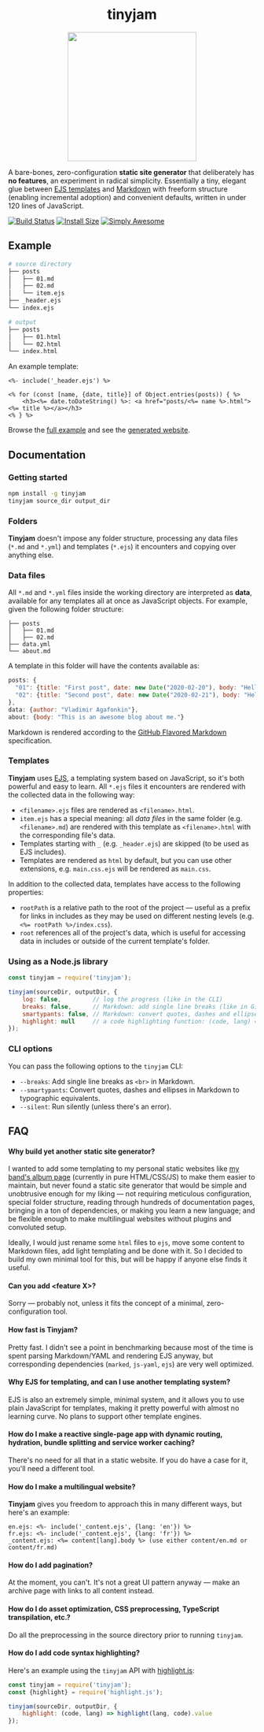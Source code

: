 <h1 align="center">tinyjam</h1>

<p align="center"><img src="https://raw.githubusercontent.com/mourner/tinyjam/master/tinyjam.png" width="262">

A bare-bones, zero-configuration **static site generator** that deliberately has **no features**, an experiment in radical simplicity. Essentially a tiny, elegant glue between [EJS templates](https://ejs.co/) and [Markdown](https://github.github.com/gfm/) with freeform structure (enabling incremental adoption) and convenient defaults, written in under 120 lines of JavaScript.

[![Build Status](https://github.com/mourner/tinyjam/workflows/Node/badge.svg?branch=master)](https://github.com/mourner/tinyjam/actions)
[![Install Size](https://packagephobia.now.sh/badge?p=tinyjam)](https://packagephobia.now.sh/result?p=tinyjam)
[![Simply Awesome](https://img.shields.io/badge/simply-awesome-brightgreen.svg)](https://github.com/mourner/projects)

## Example

```bash
# source directory
├── posts
│   ├── 01.md
│   ├── 02.md
│   └── item.ejs
├── _header.ejs
└── index.ejs

# output
├── posts
│   ├── 01.html
│   └── 02.html
└── index.html
```

An example template:

```ejs
<%- include('_header.ejs') %>

<% for (const [name, {date, title}] of Object.entries(posts)) { %>
    <h3><%= date.toDateString() %>: <a href="posts/<%= name %>.html"><%= title %></a></h3>
<% } %>
```

Browse the [full example](example/) and see the [generated website](https://mourner.github.io/tinyjam/test/fixtures/example_output/).

## Documentation

### Getting started

```bash
npm install -g tinyjam
tinyjam source_dir output_dir
```

### Folders

**Tinyjam** doesn't impose any folder structure, processing any data files (`*.md` and `*.yml`) and templates (`*.ejs`) it encounters and copying over anything else.

### Data files

All `*.md` and `*.yml` files inside the working directory are interpreted as **data**, available for any templates all at once as JavaScript objects. For example, given the following folder structure:

```
├── posts
│   ├── 01.md
│   ├── 02.md
├── data.yml
└── about.md
```

A template in this folder will have the contents available as:

```js
posts: {
  "01": {title: "First post", date: new Date("2020-02-20"), body: "Hello world"},
  "02": {title: "Second post", date: new Date("2020-02-21"), body: "Hello there"}
},
data: {author: "Vladimir Agafonkin"},
about: {body: "This is an awesome blog about me."}
```

Markdown is rendered according to the [GitHub Flavored Markdown](https://github.github.com/gfm/) specification.

### Templates

**Tinyjam** uses [EJS](https://ejs.co/), a templating system based on JavaScript, so it's both powerful and easy to learn. All `*.ejs` files it encounters are rendered with the collected data in the following way:

- `<filename>.ejs` files are rendered as `<filename>.html`.
- `item.ejs` has a special meaning: all _data files_ in the same folder (e.g. `<filename>.md`) are rendered with this template as `<filename>.html` with the corresponding file's data.
- Templates starting with `_` (e.g. `_header.ejs`) are skipped (to be used as EJS includes).
- Templates are rendered as `html` by default, but you can use other extensions, e.g. `main.css.ejs` will be rendered as `main.css`.

In addition to the collected data, templates have access to the following properties:

- `rootPath` is a relative path to the root of the project — useful as a prefix for links in includes as they may be used on different nesting levels (e.g. `<%= rootPath %>/index.css`).
- `root` references all of the project's data, which is useful for accessing data in includes or outside of the current template's folder.

### Using as a Node.js library

```js
const tinyjam = require('tinyjam');

tinyjam(sourceDir, outputDir, {
    log: false,         // log the progress (like in the CLI)
    breaks: false,      // Markdown: add single line breaks (like in GitHub comments)
    smartypants: false, // Markdown: convert quotes, dashes and ellipses to typographic equivalents
    highlight: null     // a code highlighting function: (code, lang) => html
});
````

### CLI options

You can pass the following options to the `tinyjam` CLI:

- `--breaks`: Add single line breaks as `<br>` in Markdown.
- `--smartypants`: Convert quotes, dashes and ellipses in Markdown to typographic equivalents.
- `--silent`: Run silently (unless there's an error).

## FAQ

#### Why build yet another static site generator?

I wanted to add some templating to my personal static websites like [my band's album page](https://rain.in.ua/son/en) (currently in pure HTML/CSS/JS) to make them easier to maintain, but never found a static site generator that would be simple and unobtrusive enough for my liking — not requiring meticulous configuration, special folder structure, reading through hundreds of documentation pages, bringing in a ton of dependencies, or making you learn a new language; and be flexible enough to make multilingual websites without plugins and convoluted setup.

Ideally, I would just rename some `html` files to `ejs`, move some content to Markdown files, add light templating and be done with it. So I decided to build my own minimal tool for this, but will be happy if anyone else finds it useful.

#### Can you add \<feature X\>?

Sorry — probably not, unless it fits the concept of a minimal, zero-configuration tool.

#### How fast is Tinyjam?

Pretty fast. I didn't see a point in benchmarking because most of the time is spent parsing Markdown/YAML and rendering EJS anyway, but corresponding dependencies (`marked`, `js-yaml`, `ejs`) are very well optimized.

#### Why EJS for templating, and can I use another templating system?

EJS is also an extremely simple, minimal system, and it allows you to use plain JavaScript for templates, making it pretty powerful with almost no learning curve. No plans to support other template engines.

#### How do I make a reactive single-page app with dynamic routing, hydration, bundle splitting and service worker caching?

There's no need for all that in a static website. If you do have a case for it, you'll need a different tool.

#### How do I make a multilingual website?

**Tinyjam** gives you freedom to approach this in many different ways, but here's an example:

```ejs
en.ejs: <%- include('_content.ejs', {lang: 'en'}) %>
fr.ejs: <%- include('_content.ejs', {lang: 'fr'}) %>
_content.ejs: <%= content[lang].body %> (use either content/en.md or content/fr.md)
```

#### How do I add pagination?

At the moment, you can't. It's not a great UI pattern anyway — make an archive page with links to all content instead.

#### How do I do asset optimization, CSS preprocessing, TypeScript transpilation, etc.?

Do all the preprocessing in the source directory prior to running `tinyjam`.

#### How do I add code syntax highlighting?

Here's an example using the `tinyjam` API with [highlight.js](https://highlightjs.org/):

```js
const tinyjam = require('tinyjam');
const {highlight} = require('highlight.js');

tinyjam(sourceDir, outputDir, {
    highlight: (code, lang) => highlight(lang, code).value
});
```
